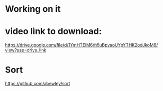 # Working on it

# video link to download:
https://drive.google.com/file/d/1YmHTElM6rh5uBpvaoUYpYTHK2odJkoM6/view?usp=drive_link


# Sort
https://github.com/abewley/sort